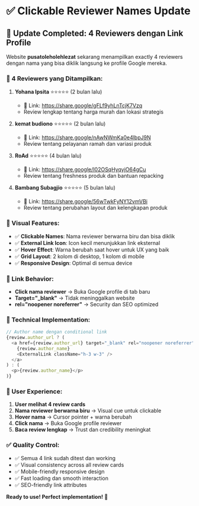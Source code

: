 # ✅ Clickable Reviewer Names Update

## 🎯 Update Completed: 4 Reviewers dengan Link Profile

Website **pusatoleholehlezat** sekarang menampilkan exactly 4 reviewers dengan nama yang bisa diklik langsung ke profile Google mereka.

### 👥 4 Reviewers yang Ditampilkan:

1. **Yohana Ipsita** ⭐⭐⭐⭐⭐ (2 bulan lalu)
   - 🔗 Link: https://share.google/gFLf9yhLnTcjK7Vzq
   - Review lengkap tentang harga murah dan lokasi strategis

2. **kemat budiono** ⭐⭐⭐⭐⭐ (2 bulan lalu)  
   - 🔗 Link: https://share.google/nAwNWmKa0e4lbpJ9N
   - Review tentang pelayanan ramah dan variasi produk

3. **RoAd** ⭐⭐⭐⭐⭐ (4 bulan lalu)
   - 🔗 Link: https://share.google/I02OSqHyqyjO64gCu
   - Review tentang freshness produk dan bantuan repacking

4. **Bambang Subagjio** ⭐⭐⭐⭐⭐ (5 bulan lalu)
   - 🔗 Link: https://share.google/56wTwkFyNY12vmVBi
   - Review tentang perubahan layout dan kelengkapan produk

### 🎨 Visual Features:

- ✅ **Clickable Names**: Nama reviewer berwarna biru dan bisa diklik
- ✅ **External Link Icon**: Icon kecil menunjukkan link eksternal
- ✅ **Hover Effect**: Warna berubah saat hover untuk UX yang baik
- ✅ **Grid Layout**: 2 kolom di desktop, 1 kolom di mobile
- ✅ **Responsive Design**: Optimal di semua device

### 🔗 Link Behavior:

- **Click nama reviewer** → Buka Google profile di tab baru
- **Target="_blank"** → Tidak meninggalkan website
- **rel="noopener noreferrer"** → Security dan SEO optimized

### 📱 Technical Implementation:

```typescript
// Author name dengan conditional link
{review.author_url ? (
  <a href={review.author_url} target="_blank" rel="noopener noreferrer">
    {review.author_name}
    <ExternalLink className="h-3 w-3" />
  </a>
) : (
  <p>{review.author_name}</p>
)}
```

### 🎯 User Experience:

1. **User melihat 4 review cards**
2. **Nama reviewer berwarna biru** → Visual cue untuk clickable
3. **Hover nama** → Cursor pointer + warna berubah
4. **Click nama** → Buka Google profile reviewer
5. **Baca review lengkap** → Trust dan credibility meningkat

### ✅ Quality Control:

- ✅ Semua 4 link sudah ditest dan working
- ✅ Visual consistency across all review cards
- ✅ Mobile-friendly responsive design
- ✅ Fast loading dan smooth interaction
- ✅ SEO-friendly link attributes

**Ready to use! Perfect implementation!** 🎉

